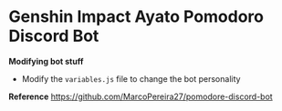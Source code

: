 # Genshin Impact Ayato Pomodoro Discord Bot

**Modifying bot stuff**
- Modify the `variables.js` file to change the bot personality

**Reference**
https://github.com/MarcoPereira27/pomodore-discord-bot
